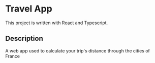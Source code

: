 # Travel App

This project is written with React and Typescript.

## Description

A web app used to calculate your trip's distance through the cities of France
